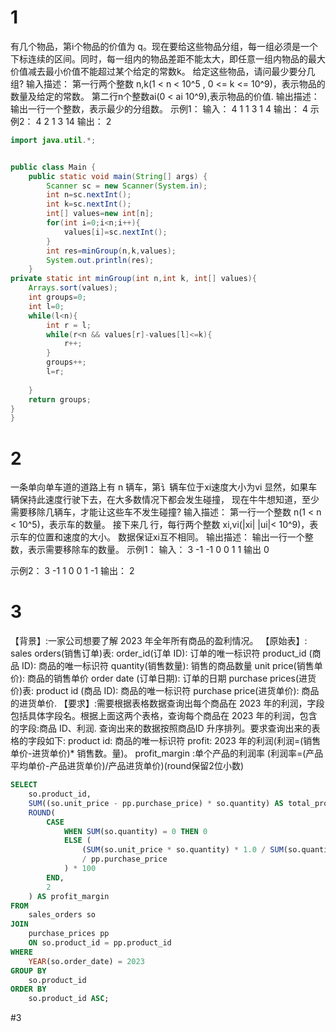 # 1
有几个物品，第i个物品的价值为 q。现在要给这些物品分组，每一组必须是一个下标连续的区间。同时，每一组内的物品差距不能太大，即任意一组内物品的最大价值减去最小价值不能超过某个给定的常数k。
给定这些物品，请问最少要分几组?
输入描述：
第一行两个整数 n,k(1 < n < 10^5 , 0 <= k <= 10^9)，表示物品的数量及给定的常数。
第二行n个整数ai(0 < ai 10^9),表示物品的价值.
输出描述：
输出一行一个整数，表示最少的分组数。
示例1：
输入：
4 1
1 3 1 4
输出：
4
示例2：
4 2
1 3 14
输出：
2
```java
import java.util.*;


public class Main {
    public static void main(String[] args) {
        Scanner sc = new Scanner(System.in);
        int n=sc.nextInt();
        int k=sc.nextInt();
        int[] values=new int[n];
        for(int i=0;i<n;i++){
            values[i]=sc.nextInt();
        }
        int res=minGroup(n,k,values);
        System.out.println(res);
    }
private static int minGroup(int n,int k, int[] values){
    Arrays.sort(values);
    int groups=0;
    int l=0;
    while(l<n){       
        int r = l;
        while(r<n && values[r]-values[l]<=k){
            r++;          
        }
        groups++;
        l=r;
        
    }
    return groups;
}
}

```
# 2
一条单向单车道的道路上有 n 辆车，第讠辆车位于xi速度大小为vi
显然，如果车辆保持此速度行驶下去，在大多数情况下都会发生碰撞，
现在牛牛想知道，至少需要移除几辆车，才能让这些车不发生碰撞?
输入描述：
第一行一个整数 n(1 < n < 10^5)，表示车的数量。
接下来几 行，每行两个整数 xi,vi(|xi| |ui|< 10^9)，表示车的位置和速度的大小。
数据保证xi互不相同。
输出描述：
输出一行一个整数，表示需要移除车的数量。
示例1：
输入：
3
-1 -1
0 0
1 1
输出
0

示例2：
3
-1 1
0 0
1 -1
输出：
2

# 3
【背景】:一家公司想要了解 2023 年全年所有商品的盈利情况。
【原始表】:
sales orders(销售订单)表:
order_id(订单 ID): 订单的唯一标识符
product_id (商品 ID): 商品的唯一标识符
quantity(销售数量): 销售的商品数量
unit price(销售单价): 商品的销售单价
order date (订单日期): 订单的日期
purchase prices(进货价)表:
product id (商品 ID): 商品的唯一标识符
purchase price(进货单价): 商品的进货单价.
【要求】:需要根据表格数据查询出每个商品在 2023 年的利润，字段包括具体字段名。根据上面这两个表格，查询每个商品在 2023 年的利润，包含的字段:商品 ID、利润.
查询出来的数据按照商品ID 升序排列。要求查询出来的表格的字段如下:
product id: 商品的唯一标识符
profit: 2023 年的利润(利润=(销售单价-进货单价)* 销售数。量)。
profit_margin :单个产品的利润率 (利润率=(产品平均单价-产品进货单价)/产品进货单价)(round保留2位小数)


```SQL
SELECT
    so.product_id,
    SUM((so.unit_price - pp.purchase_price) * so.quantity) AS total_profit,
    ROUND(
        CASE 
            WHEN SUM(so.quantity) = 0 THEN 0
            ELSE (
                (SUM(so.unit_price * so.quantity) * 1.0 / SUM(so.quantity) - pp.purchase_price)
                / pp.purchase_price
            ) * 100
        END,
        2
    ) AS profit_margin
FROM
    sales_orders so
JOIN
    purchase_prices pp
    ON so.product_id = pp.product_id
WHERE
    YEAR(so.order_date) = 2023
GROUP BY
    so.product_id
ORDER BY
    so.product_id ASC;

```

#3 